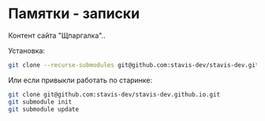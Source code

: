 # Памятки - записки

Контент сайта "Щпаргалка"..

Установка:

```bash
git clone --recurse-submodules git@github.com:stavis-dev/stavis-dev.github.io.git
```

Или если привыкли работать по старинке:

```bash
git clone git@github.com:stavis-dev/stavis-dev.github.io.git
git submodule init
git submodule update
```

